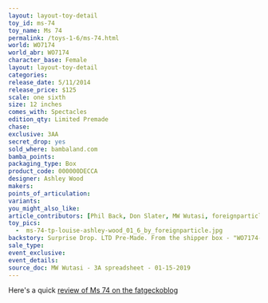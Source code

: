 ```yaml
---
layout: layout-toy-detail 
toy_id: ms-74
toy_name: Ms 74
permalink: /toys-1-6/ms-74.html
world: WO7174
world_abr: WO7174
character_base: Female
layout: layout-toy-detail
categories: 
release_date: 5/11/2014
release_price: $125 
scale: one sixth
size: 12 inches
comes_with: Spectacles
edition_qty: Limited Premade
chase: 
exclusive: 3AA
secret_drop: yes
sold_where: bambaland.com
bamba_points: 
packaging_type: Box
product_code: 000000DECCA
designer: Ashley Wood
makers: 
points_of_articulation: 
variants: 
you_might_also_like: 
article_contributors: [Phil Back, Don Slater, MW Wutasi, foreignparticle]
toy_pics: 
  -  ms-74-tp-louise-ashley-wood_01_6_by_foreignparticle.jpg
backstory: Surprise Drop. LTD Pre-Made. From the shipper box - "WO7174-BUNNY"
sale_type: 
event_exclusive: 
event_details: 
source_doc: MW Wutasi - 3A spreadsheet - 01-15-2019
---
```

Here's a quick <a href="http://fatgeckoblogii.blogspot.com/2014/08/threea-world-of-7174-studio-10th.html" target="_blank">review of Ms 74 on the fatgeckoblog</a>